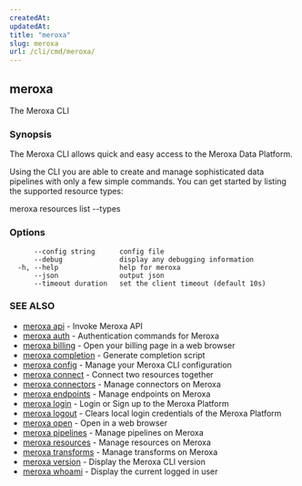 ```yaml
---
createdAt: 
updatedAt: 
title: "meroxa"
slug: meroxa
url: /cli/cmd/meroxa/
---
```

## meroxa

The Meroxa CLI

### Synopsis

The Meroxa CLI allows quick and easy access to the Meroxa Data Platform.

Using the CLI you are able to create and manage sophisticated data pipelines
with only a few simple commands. You can get started by listing the supported
resource types:

meroxa resources list --types


### Options

```
      --config string      config file
      --debug              display any debugging information
  -h, --help               help for meroxa
      --json               output json
      --timeout duration   set the client timeout (default 10s)
```

### SEE ALSO

* [meroxa api](/cli/cmd/meroxa-api/)	 - Invoke Meroxa API
* [meroxa auth](/cli/cmd/meroxa-auth/)	 - Authentication commands for Meroxa
* [meroxa billing](/cli/cmd/meroxa-billing/)	 - Open your billing page in a web browser
* [meroxa completion](/cli/cmd/meroxa-completion/)	 - Generate completion script
* [meroxa config](/cli/cmd/meroxa-config/)	 - Manage your Meroxa CLI configuration
* [meroxa connect](/cli/cmd/meroxa-connect/)	 - Connect two resources together
* [meroxa connectors](/cli/cmd/meroxa-connectors/)	 - Manage connectors on Meroxa
* [meroxa endpoints](/cli/cmd/meroxa-endpoints/)	 - Manage endpoints on Meroxa
* [meroxa login](/cli/cmd/meroxa-login/)	 - Login or Sign up to the Meroxa Platform
* [meroxa logout](/cli/cmd/meroxa-logout/)	 - Clears local login credentials of the Meroxa Platform
* [meroxa open](/cli/cmd/meroxa-open/)	 - Open in a web browser
* [meroxa pipelines](/cli/cmd/meroxa-pipelines/)	 - Manage pipelines on Meroxa
* [meroxa resources](/cli/cmd/meroxa-resources/)	 - Manage resources on Meroxa
* [meroxa transforms](/cli/cmd/meroxa-transforms/)	 - Manage transforms on Meroxa
* [meroxa version](/cli/cmd/meroxa-version/)	 - Display the Meroxa CLI version
* [meroxa whoami](/cli/cmd/meroxa-whoami/)	 - Display the current logged in user


